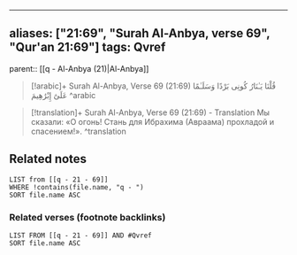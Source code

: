 
---
aliases: ["21:69", "Surah Al-Anbya, verse 69", "Qur'an 21:69"]
tags: Qvref
---

parent:: [[q - Al-Anbya (21)|Al-Anbya]]

> [!arabic]+ Surah Al-Anbya, Verse 69 (21:69)
> <span class="quran-arabic">قُلْنَا يَـٰنَارُ كُونِى بَرْدًا وَسَلَـٰمًا عَلَىٰٓ إِبْرَٰهِيمَ</span>
^arabic

> [!translation]+ Surah Al-Anbya, Verse 69 (21:69) - Translation
> Мы сказали: «О огонь! Стань для Ибрахима (Авраама) прохладой и спасением!».
^translation



## Related notes
```dataview
LIST from [[q - 21 - 69]]
WHERE !contains(file.name, "q - ")
SORT file.name ASC
```

### Related verses (footnote backlinks)
```dataview
LIST FROM [[q - 21 - 69]] AND #Qvref
SORT file.name ASC
```

